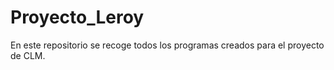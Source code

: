 # Proyecto_Leroy
En este repositorio se recoge todos los programas creados para el proyecto de CLM.
